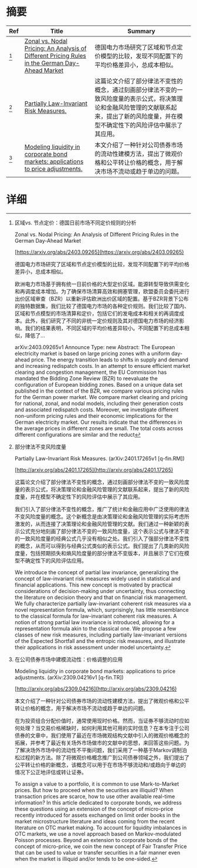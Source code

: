 # 摘要

| Ref | Title | Summary |
| --- | --- | --- |
| [^1] | [Zonal vs. Nodal Pricing: An Analysis of Different Pricing Rules in the German Day-Ahead Market](https://arxiv.org/abs/2403.09265) | 德国电力市场研究了区域和节点定价模型的比较，发现不同配置下的平均价格差异小，总成本相似。 |
| [^2] | [Partially Law-Invariant Risk Measures.](http://arxiv.org/abs/2401.17265) | 这篇论文介绍了部分律法不变性的概念，通过刻画部分律法不变的一致风险度量的表示公式，将决策理论和金融风险管理的文献联系起来，提出了新的风险度量，并在模型不确定性下的风险评估中展示了其应用。 |
| [^3] | [Modeling liquidity in corporate bond markets: applications to price adjustments.](http://arxiv.org/abs/2309.04216) | 本文介绍了一种针对公司债券市场的流动性建模方法，提出了微观价格和公平转让价格的概念，用于解决市场不流动或趋于单边的问题。 |

# 详细

[^1]: 区域vs. 节点定价：德国日前市场不同定价规则的分析

    Zonal vs. Nodal Pricing: An Analysis of Different Pricing Rules in the German Day-Ahead Market

    [https://arxiv.org/abs/2403.09265](https://arxiv.org/abs/2403.09265)

    德国电力市场研究了区域和节点定价模型的比较，发现不同配置下的平均价格差异小，总成本相似。

    

    欧洲电力市场基于拥有统一日前价格的大型定价区域。能源转型导致供需变化和再调度成本增加。为了确保市场清算高效和拥塞管理，欧盟委员会委托进行出价区域审查（BZR）以重新评估欧洲出价区域的配置。基于BZR背景下公布的独特数据集，我们比较了德国电力市场的各种定价规则。我们比较了国内、区域和节点模型的市场清算和定价，包括它们的发电成本和相关的再调度成本。此外，我们研究了不同的非统一定价规则及其对德国电力市场的经济影响。我们的结果表明，不同区域的平均价格差异较小。不同配置下的总成本相似，降低了...

    arXiv:2403.09265v1 Announce Type: new  Abstract: The European electricity market is based on large pricing zones with a uniform day-ahead price. The energy transition leads to shifts in supply and demand and increasing redispatch costs. In an attempt to ensure efficient market clearing and congestion management, the EU Commission has mandated the Bidding Zone Review (BZR) to reevaluate the configuration of European bidding zones. Based on a unique data set published in the context of the BZR, we compare various pricing rules for the German power market. We compare market clearing and pricing for national, zonal, and nodal models, including their generation costs and associated redispatch costs. Moreover, we investigate different non-uniform pricing rules and their economic implications for the German electricity market. Our results indicate that the differences in the average prices in different zones are small. The total costs across different configurations are similar and the reduct
    
[^2]: 部分律法不变风险度量

    Partially Law-Invariant Risk Measures. (arXiv:2401.17265v1 [q-fin.RM])

    [http://arxiv.org/abs/2401.17265](http://arxiv.org/abs/2401.17265)

    这篇论文介绍了部分律法不变性的概念，通过刻画部分律法不变的一致风险度量的表示公式，将决策理论和金融风险管理的文献联系起来，提出了新的风险度量，并在模型不确定性下的风险评估中展示了其应用。

    

    我们引入了部分律法不变性的概念，推广了统计和金融应用中广泛使用的律法不变风险度量的概念。这个新概念是由决策理论和金融风险管理的实际考虑所激发的，从而连接了决策理论和金融风险管理的文献。我们通过一种新颖的表示公式充分地刻画了部分律法不变的一致风险度量，这个表示公式与律法不变的一致风险度量的经典公式几乎没有相似之处。我们引入了强部分律法不变性的概念，从而可以得到与经典公式类似的表示公式。我们提出了几类新的风险度量，包括预期损失和熵风险度量的部分律法不变版本，并且展示了它们在模型不确定性下的风险评估应用。

    We introduce the concept of partial law invariance, generalizing the concept of law-invariant risk measures widely used in statistical and financial applications. This new concept is motivated by practical considerations of decision-making under uncertainty, thus connecting the literature on decision theory and that on financial risk management. We fully characterize partially law-invariant coherent risk measures via a novel representation formula, which, surprisingly, has little resemblance to the classical formula for law-invariant coherent risk measures. A notion of strong partial law invariance is introduced, allowing for a representation formula akin to the classical one. We propose a few classes of new risk measures, including partially law-invariant versions of the Expected Shortfall and the entropic risk measures, and illustrate their applications in risk assessment under model uncertainty.
    
[^3]: 在公司债券市场中建模流动性：价格调整的应用

    Modeling liquidity in corporate bond markets: applications to price adjustments. (arXiv:2309.04216v1 [q-fin.TR])

    [http://arxiv.org/abs/2309.04216](http://arxiv.org/abs/2309.04216)

    本文介绍了一种针对公司债券市场的流动性建模方法，提出了微观价格和公平转让价格的概念，用于解决市场不流动或趋于单边的问题。

    

    在为投资组合分配价值时，通常使用现时价格。然而，当证券不够流动时应如何处理？当交易价格稀缺时，如何利用其他可用的实时信息？在本专注于公司债券的文章中，我们使用了最近在市场微观结构文献中引入的微观价格概念的拓展，并参考了最近有关场外市场做市的文献中的思想，来回答这些问题。为了解决场外市场中的流动性不平衡问题，我们采用了一种基于Markov调制泊松过程的新方法。除了将微观价格概念推广到公司债券领域之外，我们提出了公平转让价格的新概念，该概念可以用于在市场不够流动和/或趋向于单边的情况下公正地评估或转让证券。

    To assign a value to a portfolio, it is common to use Mark-to-Market prices. But how to proceed when the securities are illiquid? When transaction prices are scarce, how to use other available real-time information? In this article dedicated to corporate bonds, we address these questions using an extension of the concept of micro-price recently introduced for assets exchanged on limit order books in the market microstructure literature and ideas coming from the recent literature on OTC market making. To account for liquidity imbalances in OTC markets, we use a novel approach based on Markov-modulated Poisson processes. Beyond an extension to corporate bonds of the concept of micro-price, we coin the new concept of Fair Transfer Price that can be used to value or transfer securities in a fair manner even when the market is illiquid and/or tends to be one-sided.
    

